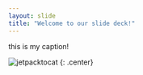 ```yaml
---
layout: slide
title: "Welcome to our slide deck!"
---
```


this is my caption!

![jetpacktocat](https://octodex.github.com/images/jetpacktocat.png)
{: .center}
